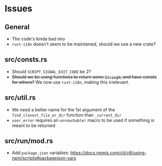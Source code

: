 # Issues

## General
- The code's kinda bad imo
- `rust-i18n` doesn't seem to be maintained, should we use a new crate?
## **src/consts.rs**
- Should `SCRIPT_SIGNAL_EXIT_CODE` be 2?
- ~~Should we be using functions to return some `String`s, and have consts for others?~~ We now use `rust-i18n`, making this irrelevant.

## **src/util.rs**
- We need a better name for the 1st argument of the `find_closest_file_or_dir` function than `_current_dir`
- `user_error` requires an `unreachable!` macro to be used if something is meant to be returned

## **src/run/mod.rs**
- Add `package.json` variables: https://docs.npmjs.com/cli/v8/using-npm/scripts#packagejson-vars